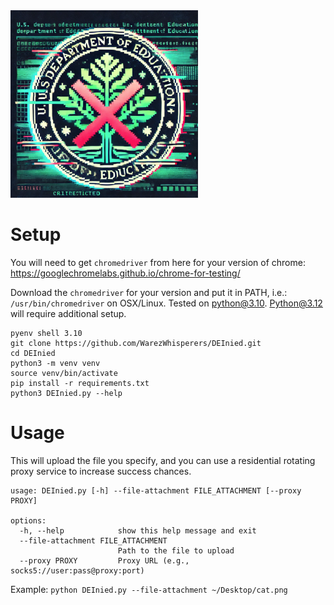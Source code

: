 <img src="DEInied.png" height="300" width="300">
 
# Setup

You will need to get `chromedriver` from here for your version of chrome: https://googlechromelabs.github.io/chrome-for-testing/

Download the `chromedriver` for your version and put it in PATH, i.e.: `/usr/bin/chromedriver` on OSX/Linux.
Tested on python@3.10. Python@3.12 will require additional setup.  

```shell
pyenv shell 3.10
git clone https://github.com/WarezWhisperers/DEInied.git
cd DEInied
python3 -m venv venv
source venv/bin/activate
pip install -r requirements.txt
python3 DEInied.py --help
```

# Usage

This will upload the file you specify, and you can use a residential rotating proxy service to increase success chances.

```shell
usage: DEInied.py [-h] --file-attachment FILE_ATTACHMENT [--proxy PROXY]

options:
  -h, --help            show this help message and exit
  --file-attachment FILE_ATTACHMENT
                        Path to the file to upload
  --proxy PROXY         Proxy URL (e.g., socks5://user:pass@proxy:port)

```

Example: `python DEInied.py --file-attachment ~/Desktop/cat.png`
